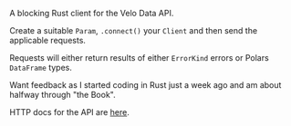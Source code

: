 A blocking Rust client for the Velo Data API.

Create a suitable `Param`, `.connect()` your `Client` and then send the applicable requests.

Requests will either return results of either `ErrorKind` errors or Polars `DataFrame` types.

Want feedback as I started coding in Rust just a week ago and am about halfway through "the Book".

HTTP docs for the API are [here](https://velodata.gitbook.io/velo-data-api/http).
